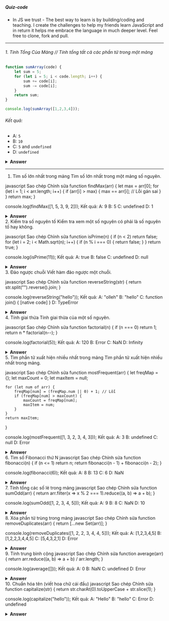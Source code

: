 ##### Quiz-code
- In JS we trust - The best way to learn is by building/coding and teaching. I create the challenges to help my friends learn JavaScript and in return it helps me embrace the language in much deeper level. Feel free to clone, fork and pull.
---
###### 1. Tính Tổng Của Mảng // Tính tổng tất cả các phần tử trong một mảng
```javascript
function sumArray(code) { 
    let sum = 5; 
    for (let i = 5; i < code.length; i++) { 
        sum += code[i];
        sum -= code[i];
    }
    return sum;
}

console.log(sumArray([1,2,3,4])); 
```

###### Kết quả:

- A: `5` 
- B: `10`
- C: `5` and `undefined`
- D: `undefined`

<details><summary><b>Answer</b></summary>
<p>
    
#### Answer: C 

Giai thich :
- Vòng lặp for:
  
Bắt đầu vòng lặp từ , nhưng mảng chỉ có 4 phần tử (index từ 0 đến 3).
Điều kiện sẽ không bao giờ thỏa mãn (vì là 4).i = 5[1, 2, 3, 4]i < code.lengthcode.length
Kết quả là vòng lặp sẽ không bao giờ được thực thi.

- Cập nhật sum trong vòng lặp:
  
Trong vòng lặp, thực hiện cả hai phép cộng và trừ cùng một giá trị .
Điều có nghĩa là mỗi lần vòng lặp chạy, giá trị của sẽ không thay đổi trong suốt vòng lặp.code[i]sum
```javascript
sum += code[i]; // Thêm code[i] vào sum
sum -= code[i]; // Sau đó trừ code[i] ra khỏi sum
```
- Kết quả của chương trình:
  
Do vòng lặp không chạy, giá trị của vẫn giữ nguyên giá trị ban đầu, và chương trình sẽ trả về .sum 5

</p>
</details>

---



1. Tìm số lớn nhất trong mảng
Tìm số lớn nhất trong một mảng số nguyên.

javascript
Sao chép
Chỉnh sửa
function findMax(arr) {
    let max = arr[0];
    for (let i = 1; i < arr.length; i++) {
        if (arr[i] > max) {
            max == arr[i]; // Lỗi gán sai
        }
    }
    return max;
}

console.log(findMax([1, 5, 3, 9, 2]));
Kết quả:
A: 9
B: 5
C: undefined
D: 1
<details><summary><b>Answer</b></summary> <p>
Đáp án đúng: C

Giải thích:

Trong vòng lặp, thay vì sử dụng max = arr[i], mã nguồn lại viết max == arr[i], đây là toán tử so sánh chứ không phải gán.
Do đó, max không bao giờ thay đổi giá trị ban đầu, nên kết quả trả về là undefined.
</p> </details>
2. Kiểm tra số nguyên tố
Kiểm tra xem một số nguyên có phải là số nguyên tố hay không.

javascript
Sao chép
Chỉnh sửa
function isPrime(n) {
    if (n < 2) return false;
    for (let i = 2; i < Math.sqrt(n); i++) {
        if (n % i === 0) {
            return false;
        }
    }
    return true;
}

console.log(isPrime(11));
Kết quả:
A: true
B: false
C: undefined
D: null
<details><summary><b>Answer</b></summary> <p>
Đáp án đúng: B

Giải thích:

Điều kiện vòng lặp i < Math.sqrt(n) là sai, phải là i <= Math.sqrt(n).
Do đó, nó có thể bỏ sót một số số chia hết, gây ra kết quả sai.
</p> </details>
3. Đảo ngược chuỗi
Viết hàm đảo ngược một chuỗi.

javascript
Sao chép
Chỉnh sửa
function reverseString(str) {
    return str.split("").reverse().join;
}

console.log(reverseString("hello"));
Kết quả:
A: "olleh"
B: "hello"
C: function join() { [native code] }
D: TypeError
<details><summary><b>Answer</b></summary> <p>
Đáp án đúng: C

Giải thích:

join phải được gọi với () như join().
Nếu không, nó trả về chính hàm join, không phải chuỗi đảo ngược.
</p> </details>
4. Tính giai thừa
Tính giai thừa của một số nguyên.

javascript
Sao chép
Chỉnh sửa
function factorial(n) {
    if (n === 0) return 1;
    return n * factorial(n--);
}

console.log(factorial(5));
Kết quả:
A: 120
B: Error
C: NaN
D: Infinity
<details><summary><b>Answer</b></summary> <p>
Đáp án đúng: B

Giải thích:

n-- không làm thay đổi giá trị của n trong lời gọi đệ quy.
Phải viết là factorial(n - 1).
</p> </details>
5. Tìm phần tử xuất hiện nhiều nhất trong mảng
Tìm phần tử xuất hiện nhiều nhất trong mảng.

javascript
Sao chép
Chỉnh sửa
function mostFrequent(arr) {
    let freqMap = {};
    let maxCount = 0;
    let maxItem = null;

    for (let num of arr) {
        freqMap[num] = (freqMap.num || 0) + 1; // Lỗi
        if (freqMap[num] > maxCount) {
            maxCount = freqMap[num];
            maxItem = num;
        }
    }
    return maxItem;
}

console.log(mostFrequent([1, 3, 2, 3, 4, 3]));
Kết quả:
A: 3
B: undefined
C: null
D: Error
<details><summary><b>Answer</b></summary> <p>
Đáp án đúng: D

Giải thích:

freqMap.num sai, phải là freqMap[num].
Dẫn đến lỗi undefined khi truy cập.
</p> </details>
6. Tìm số Fibonacci thứ N
javascript
Sao chép
Chỉnh sửa
function fibonacci(n) {
    if (n <= 1) return n;
    return fibonacci(n - 1) + fibonacci(n - 2);
}

console.log(fibonacci(6));
Kết quả:
A: 8
B: 13
C: 6
D: NaN
<details><summary><b>Answer</b></summary> <p>
Đáp án đúng: A

Giải thích:

Hàm tính đúng số Fibonacci thứ N.
</p> </details>
7. Tính tổng các số lẻ trong mảng
javascript
Sao chép
Chỉnh sửa
function sumOdd(arr) {
    return arr.filter(x => x % 2 === 1).reduce((a, b) => a + b);
}

console.log(sumOdd([1, 2, 3, 4, 5]));
Kết quả:
A: 9
B: 8
C: NaN
D: 10
<details><summary><b>Answer</b></summary> <p>
Đáp án đúng: C

Giải thích:

.reduce((a, b) => a + b) lỗi nếu mảng rỗng (do filter có thể trả về []).
Phải dùng .reduce((a, b) => a + b, 0).
</p> </details>
8. Xóa phần tử trùng trong mảng
javascript
Sao chép
Chỉnh sửa
function removeDuplicates(arr) {
    return [...new Set(arr)];
}

console.log(removeDuplicates([1, 2, 2, 3, 4, 4, 5]));
Kết quả:
A: [1,2,3,4,5]
B: [1,2,2,3,4,4,5]
C: [5,4,3,2,1]
D: Error
<details><summary><b>Answer</b></summary> <p>
Đáp án đúng: A

Giải thích:

new Set(arr) loại bỏ trùng lặp.
</p> </details>
9. Tính trung bình cộng
javascript
Sao chép
Chỉnh sửa
function average(arr) {
    return arr.reduce((a, b) => a + b) / arr.length;
}

console.log(average([]));
Kết quả:
A: 0
B: NaN
C: undefined
D: Error
<details><summary><b>Answer</b></summary> <p>
Đáp án đúng: B

Giải thích:

.reduce() lỗi nếu mảng rỗng, gây NaN.
</p> </details>
10. Chuẩn hóa tên (viết hoa chữ cái đầu)
javascript
Sao chép
Chỉnh sửa
function capitalize(str) {
    return str.charAt(0).toUpperCase + str.slice(1);
}

console.log(capitalize("hello"));
Kết quả:
A: "Hello"
B: "hello"
C: Error
D: undefined
<details><summary><b>Answer</b></summary> <p>
Đáp án đúng: D

Giải thích:

.toUpperCase sai, phải là .toUpperCase().
</p> </details>





